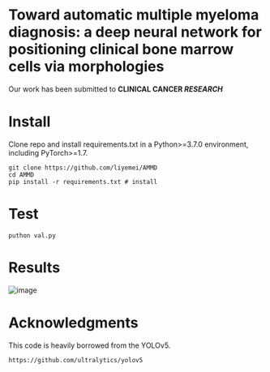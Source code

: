 # Toward automatic multiple myeloma diagnosis: a deep neural network for positioning clinical bone marrow cells via morphologies

Our work has been submitted to **CLINICAL CANCER *RESEARCH***


# Install
Clone repo and install requirements.txt in a Python>=3.7.0 environment, including PyTorch>=1.7.

```
git clone https://github.com/liyemei/AMMD
cd AMMD 
pip install -r requirements.txt # install
```

# Test

```
puthon val.py

```
# Results

![image](https://github.com/liyemei/AMMD/blob/main/results/Fig/Fig4.tif)


# Acknowledgments

This code is heavily borrowed from the YOLOv5.

```
https://github.com/ultralytics/yolov5
```







